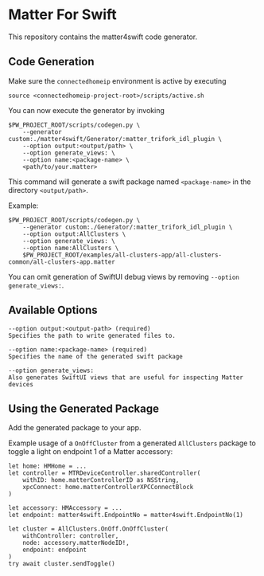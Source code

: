 <!--
Copyright (c) 2024 Trifork A/S

SPDX-License-Identifier: MIT
-->

# Matter For Swift

This repository contains the matter4swift code generator.

## Code Generation

Make sure the `connectedhomeip` environment is active by executing

    source <connectedhomeip-project-root>/scripts/active.sh

You can now execute the generator by invoking

    $PW_PROJECT_ROOT/scripts/codegen.py \
        --generator custom:./matter4swift/Generator/:matter_trifork_idl_plugin \
        --option output:<output/path> \
        --option generate_views: \
        --option name:<package-name> \
        <path/to/your.matter>

This command will generate a swift package named `<package-name>` in the directory
`<output/path>`.

Example:

    $PW_PROJECT_ROOT/scripts/codegen.py \
        --generator custom:./Generator/:matter_trifork_idl_plugin \
        --option output:AllClusters \
        --option generate_views: \
        --option name:AllClusters \
        $PW_PROJECT_ROOT/examples/all-clusters-app/all-clusters-common/all-clusters-app.matter

You can omit generation of SwiftUI debug views by removing `--option generate_views:`.


## Available Options

    --option output:<output-path> (required)
    Specifies the path to write generated files to.
    
    --option name:<package-name> (required)
    Specifies the name of the generated swift package
    
    --option generate_views:
    Also generates SwiftUI views that are useful for inspecting Matter devices


## Using the Generated Package

Add the generated package to your app.

Example usage of a `OnOffCluster` from a generated `AllClusters` package to
toggle a light on endpoint 1 of a Matter accessory:

    let home: HMHome = ...
    let controller = MTRDeviceController.sharedController(
        withID: home.matterControllerID as NSString,
        xpcConnect: home.matterControllerXPCConnectBlock
    )

    let accessory: HMAccessory = ...
    let endpoint: matter4swift.EndpointNo = matter4swift.EndpointNo(1)

    let cluster = AllClusters.OnOff.OnOffCluster(
        withController: controller,
        node: accessory.matterNodeID!,
        endpoint: endpoint
    )
    try await cluster.sendToggle()
